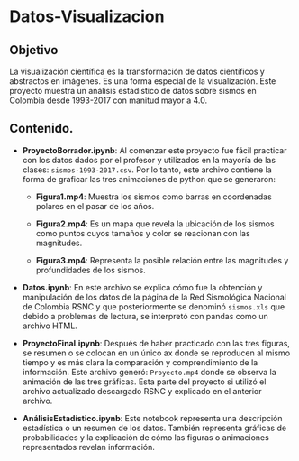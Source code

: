 # Datos-Visualizacion

## Objetivo

La visualización científica es la transformación de datos científicos y abstractos en imágenes. Es una forma especial de la visualización. Este proyecto muestra un análisis estadístico de datos sobre sismos en Colombia desde 1993-2017 con manitud mayor a 4.0.  

## Contenido.

+ **ProyectoBorrador.ipynb**: Al comenzar este proyecto fue fácil practicar con los datos dados por el profesor y utilizados en la mayoría de las clases: `sismos-1993-2017.csv`. Por lo tanto, este archivo contiene la forma de graficar las tres animaciones de python que se generaron:  

    + **Figura1.mp4**: Muestra los sismos como barras en coordenadas polares en el pasar de los años.  
    
    + **Figura2.mp4**: Es un mapa que revela la ubicación de los sismos como puntos cuyos tamaños y color se reacionan con las magnitudes.  
    
    + **Figura3.mp4**: Representa la posible relación entre las magnitudes y profundidades de los sismos.  
    
    
+ **Datos.ipynb**: En este archivo se explica cómo fue la obtención y manipulación de los datos de la página de la Red Sismológica Nacional de Colombia RSNC y que posteriormente se denominó `sismos.xls` que debido a problemas de lectura, se interpretó con pandas como un archivo HTML.


+ **ProyectoFinal.ipynb**: Después de haber practicado con las tres figuras, se resumen o se colocan en un único ax donde se reproducen al mismo tiempo y es más clara la comparación y comprendimiento de la información. Este archivo generó: `Proyecto.mp4` donde se observa la animación de las tres gráficas. Esta parte del proyecto si utilizó el archivo actualizado descargado RSNC y explicado en el anterior archivo.


+ **AnálisisEstadístico.ipynb**: Este notebook representa una descripción estadística o un resumen de los datos. También representa gráficas de probabilidades y la explicación de cómo las figuras o animaciones representados revelan información.
